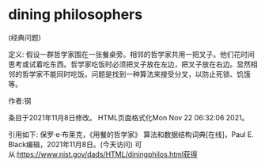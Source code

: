 # dining philosophers


(经典问题)



定义:
假设一群哲学家围在一张餐桌旁。相邻的哲学家共用一把叉子。他们花时间思考或试着吃东西。哲学家吃饭时必须把叉子放在左边，把叉子放在右边。显然相邻的哲学家不能同时吃饭。问题是找到一种算法来接受分叉，以防止死锁、饥饿等。


作者:钢







条目于2021年11月8日修改。
HTML页面格式化Mon Nov 22 06:32:06 2021。



引用如下:
保罗·e·布莱克，《用餐的哲学家》
算法和数据结构词典[在线]，Paul E. Black编辑，2021年11月8日。(今天访问)
可从:https://www.nist.gov/dads/HTML/diningphilos.html获得